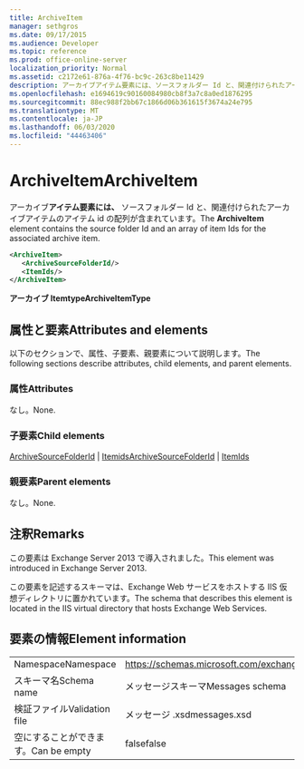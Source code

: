 ```yaml
---
title: ArchiveItem
manager: sethgros
ms.date: 09/17/2015
ms.audience: Developer
ms.topic: reference
ms.prod: office-online-server
localization_priority: Normal
ms.assetid: c2172e61-876a-4f76-bc9c-263c8be11429
description: アーカイブアイテム要素には、ソースフォルダー Id と、関連付けられたアーカイブアイテムのアイテム Id の配列が含まれています。
ms.openlocfilehash: e1694619c90160084980cb8f3a7c8a0ed1876295
ms.sourcegitcommit: 88ec988f2bb67c1866d06b361615f3674a24e795
ms.translationtype: MT
ms.contentlocale: ja-JP
ms.lasthandoff: 06/03/2020
ms.locfileid: "44463406"
---
```

# <a name="archiveitem"></a><span data-ttu-id="e7bac-103">ArchiveItem</span><span class="sxs-lookup"><span data-stu-id="e7bac-103">ArchiveItem</span></span>

<span data-ttu-id="e7bac-104">アーカイブ**アイテム要素には、** ソースフォルダー Id と、関連付けられたアーカイブアイテムのアイテム id の配列が含まれています。</span><span class="sxs-lookup"><span data-stu-id="e7bac-104">The **ArchiveItem** element contains the source folder Id and an array of item Ids for the associated archive item.</span></span> 
  
```XML
<ArchiveItem>
   <ArchiveSourceFolderId/>
   <ItemIds/>
</ArchiveItem>
```

 <span data-ttu-id="e7bac-105">**アーカイブ Itemtype**</span><span class="sxs-lookup"><span data-stu-id="e7bac-105">**ArchiveItemType**</span></span>
## <a name="attributes-and-elements"></a><span data-ttu-id="e7bac-106">属性と要素</span><span class="sxs-lookup"><span data-stu-id="e7bac-106">Attributes and elements</span></span>

<span data-ttu-id="e7bac-107">以下のセクションで、属性、子要素、親要素について説明します。</span><span class="sxs-lookup"><span data-stu-id="e7bac-107">The following sections describe attributes, child elements, and parent elements.</span></span>
  
### <a name="attributes"></a><span data-ttu-id="e7bac-108">属性</span><span class="sxs-lookup"><span data-stu-id="e7bac-108">Attributes</span></span>

<span data-ttu-id="e7bac-109">なし。</span><span class="sxs-lookup"><span data-stu-id="e7bac-109">None.</span></span>
  
### <a name="child-elements"></a><span data-ttu-id="e7bac-110">子要素</span><span class="sxs-lookup"><span data-stu-id="e7bac-110">Child elements</span></span>

<span data-ttu-id="e7bac-111">[ArchiveSourceFolderId](archivesourcefolderid.md)  | [Itemids](itemids.md)</span><span class="sxs-lookup"><span data-stu-id="e7bac-111">[ArchiveSourceFolderId](archivesourcefolderid.md) | [ItemIds](itemids.md)</span></span>
  
### <a name="parent-elements"></a><span data-ttu-id="e7bac-112">親要素</span><span class="sxs-lookup"><span data-stu-id="e7bac-112">Parent elements</span></span>

<span data-ttu-id="e7bac-113">なし。</span><span class="sxs-lookup"><span data-stu-id="e7bac-113">None.</span></span>
  
## <a name="remarks"></a><span data-ttu-id="e7bac-114">注釈</span><span class="sxs-lookup"><span data-stu-id="e7bac-114">Remarks</span></span>

<span data-ttu-id="e7bac-115">この要素は Exchange Server 2013 で導入されました。</span><span class="sxs-lookup"><span data-stu-id="e7bac-115">This element was introduced in Exchange Server 2013.</span></span>
  
<span data-ttu-id="e7bac-116">この要素を記述するスキーマは、Exchange Web サービスをホストする IIS 仮想ディレクトリに置かれています。</span><span class="sxs-lookup"><span data-stu-id="e7bac-116">The schema that describes this element is located in the IIS virtual directory that hosts Exchange Web Services.</span></span>
  
## <a name="element-information"></a><span data-ttu-id="e7bac-117">要素の情報</span><span class="sxs-lookup"><span data-stu-id="e7bac-117">Element information</span></span>

|||
|:-----|:-----|
|<span data-ttu-id="e7bac-118">Namespace</span><span class="sxs-lookup"><span data-stu-id="e7bac-118">Namespace</span></span>  <br/> |https://schemas.microsoft.com/exchange/services/2006/messages  <br/> |
|<span data-ttu-id="e7bac-119">スキーマ名</span><span class="sxs-lookup"><span data-stu-id="e7bac-119">Schema name</span></span>  <br/> |<span data-ttu-id="e7bac-120">メッセージスキーマ</span><span class="sxs-lookup"><span data-stu-id="e7bac-120">Messages schema</span></span>  <br/> |
|<span data-ttu-id="e7bac-121">検証ファイル</span><span class="sxs-lookup"><span data-stu-id="e7bac-121">Validation file</span></span>  <br/> |<span data-ttu-id="e7bac-122">メッセージ .xsd</span><span class="sxs-lookup"><span data-stu-id="e7bac-122">messages.xsd</span></span>  <br/> |
|<span data-ttu-id="e7bac-123">空にすることができます。</span><span class="sxs-lookup"><span data-stu-id="e7bac-123">Can be empty</span></span>  <br/> |<span data-ttu-id="e7bac-124">false</span><span class="sxs-lookup"><span data-stu-id="e7bac-124">false</span></span>  <br/> |
   

